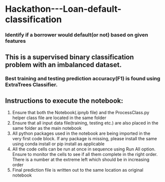 # Hackathon---Loan-default-classification
### Identify if a borrower would default(or not) based on given features

## This is a supervised binary classification problem with an imbalanced dataset.
### Best training and testing prediction accuracy(F1) is found using ExtraTrees Classifier.

## Instructions to execute the notebook:

1. Ensure that both the Notebook(.ipnyb file) and the ProcessClass.py helper class file are located in the same folder
2. Ensure that all input data file(training, testing etc.) are also placed in the same folder as the main notebook
3. All python packages used in the notebook are being imported in the very first code block. If any package is missing, please install the same using conda install or pip install as applicable
4. All the code cells can be run at once in sequence using Run All option. Ensure to monitor the cells to see if all them complete in the right order. There is a number at the extreme left which should be in increasing order 
5. Final prediction file is written out to the same location as original notebook

